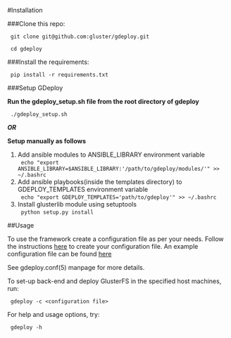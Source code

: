 #Installation

###Clone this repo:

` git clone git@github.com:gluster/gdeploy.git`

` cd gdeploy`

###Install the requirements:

` pip install -r requirements.txt`

###Setup GDeploy

**Run the gdeploy_setup.sh file from the root directory of gdeploy**

` ./gdeploy_setup.sh`

***OR***

**Setup manually as follows**

1. Add ansible modules to ANSIBLE_LIBRARY environment variable
<br/>` echo "export ANSIBLE_LIBRARY=$ANSIBLE_LIBRARY:'/path/to/gdeploy/modules/'" >> ~/.bashrc`<br/>
2. Add ansible playbooks(inside the templates directory) to GDEPLOY_TEMPLATES environment variable
<br/>` echo "export GDEPLOY_TEMPLATES='path/to/gdeploy'" >> ~/.bashrc`<br/>
3. Install glusterlib module using setuptools
<br/>` python setup.py install`<br/>


##Usage

To use the framework create a configuration file as per your needs.
Follow the instructions [here](https://github.com/gluster/gdeploy/blob/master/examples/gluster.conf.sample)
to create your configuration file.
An example configuration file can be found [here](//github.com/gluster/gdeploy/tree/master/examples)

See gdeploy.conf(5) manpage for more details.

To set-up back-end and deploy GlusterFS in the specified host machines, run:

` gdeploy -c <configuration file>`

For help and usage options, try:

` gdeploy -h`
